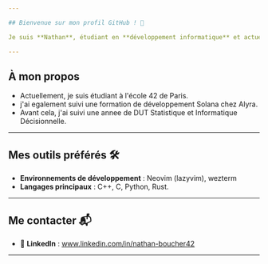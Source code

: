 ```yaml
---

## Bienvenue sur mon profil GitHub ! 👋

Je suis **Nathan**, étudiant en **développement informatique** et actuellement à l’**école 42 de Paris**. Passionné par la programmation et les technologies, je mets en pratique mes compétences en développement logiciel à travers des projets académiques et personnels.

---
```


## À mon propos 

 -  Actuellement, je suis étudiant à l'école 42 de Paris.
 -  j'ai egalement suivi une formation de développement Solana chez Alyra.
 -  Avant cela, j'ai suivi une annee de DUT Statistique et Informatique Décisionnelle.
---

## Mes outils préférés 🛠️

- **Environnements de développement** : Neovim (lazyvim), wezterm
- **Langages principaux** : C++, C, Python, Rust.
---

## Me contacter 📬

- 💼 **LinkedIn** : www.linkedin.com/in/nathan-boucher42

---
